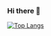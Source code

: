 ### Hi there 👋

[![Top Langs](https://github-readme-stats.vercel.app/api/top-langs/?username=ChuSeongJun&langs_count=8)](https://github.com/ChuSeongJun/github-readme-stats)
